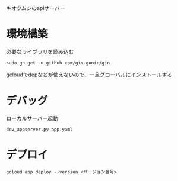 キオクムシのapiサーバー

# 環境構築
必要なライブラリを読み込む
```
sudo go get -u github.com/gin-gonic/gin
```

gcloudでdepなどが使えないので、一旦グローバルにインストールする

# デバッグ
ローカルサーバー起動
```
dev_appserver.py app.yaml
```

# デプロイ
```
gcloud app deploy --version <バージョン番号>
```
